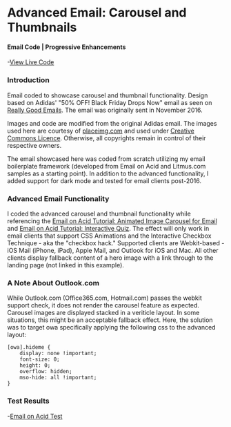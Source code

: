 # Advanced Email: Carousel and Thumbnails
#### Email Code | Progressive Enhancements

-[View Live Code](https://ninjulia.github.io/email_carousel) 

### Introduction

Email coded to showcase carousel and thumbnail functionality.  Design based on Adidas' "50% OFF! Black Friday Drops Now" email as seen on [Really Good Emails](https://reallygoodemails.com/emails/50-off-black-friday-drops-now). The email was originally sent in November 2016.

Images and code are modified from the original Adidas email. The images used here are courtesy of [placeimg.com](https://placeimg.com/) and used under [Creative Commons Licence](https://creativecommons.org/). Otherwise, all copyrights remain in control of their respective owners. 

The email showcased here was coded from scratch utilizing my email boilerplate framework (developed from Email on Acid and Litmus.com samples as a starting point). In addition to the advanced functionality, I added support for dark mode and tested for email clients post-2016.

### Advanced Email Functionality

I coded the advanced carousel and thumbnail functionality while referencing the [Email on Acid Tutorial: Animated Image Carousel for Email](https://www.emailonacid.com/blog/article/email-development/tutorial-animated-image-carousel-for-email/) and [Email on Acid Tutorial: Interactive Quiz](https://www.emailonacid.com/blog/article/email-development/how-to-build-an-interactive-quiz-in-email/). The effect will only work in email clients that support CSS Animations and the Interactive Checkbox Technique - aka the "checkbox hack." Supported clients are Webkit-based - iOS Mail (iPhone, iPad), Apple Mail, and Outlook for iOS and Mac. All other clients display fallback content of a hero image with a link through to the landing page (not linked in this example). 

### A Note About Outlook.com

While Outlook.com (Office365.com, Hotmail.com) passes the webkit support check, it does not render the carousel feature as expected.  Carousel images are displayed stacked in a veriticle layout. In some situations, this might be an acceptable fallback effect. Here, the solution was to target owa specifically applying the following css to the advanced layout: 

    [owa].hideme {
        display: none !important; 
        font-size: 0; 
        height: 0; 
        overflow: hidden; 
        mso-hide: all !important;
    }   

### Test Results

-[Email on Acid Test](https://app.emailonacid.com/app/precheck/display/summary/z0xaudyYs8)
